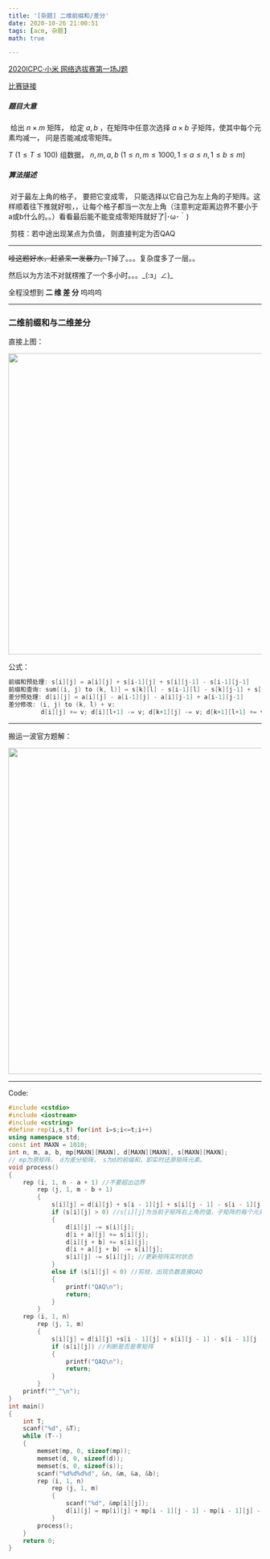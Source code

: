 ```yaml
---
title: '[杂题] 二维前缀和/差分'
date: 2020-10-26 21:00:51
tags: [acm, 杂题]
math: true

---
```


[2020ICPC·小米 网络选拔赛第一场J题](https://ac.nowcoder.com/acm/contest/7501/J)

[比赛链接](https://ac.nowcoder.com/acm/contest/7501  )

##### 题目大意

​	给出 $n \times m$ 矩阵， 给定 $a, b$ ，在矩阵中任意次选择 $a \times b$ 子矩阵，使其中每个元素均减一， 问是否能减成零矩阵。

$T\ (1\le T \le 100)$ 组数据，  $n,m,a,b\ (1\le n,m \le 1000, 1\le a\le n, 1\le b\le m)$

##### 算法描述

​	对于最左上角的格子， 要把它变成零， 只能选择以它自己为左上角的子矩阵。这样顺着往下推就好啦，，让每个格子都当一次左上角（注意判定距离边界不要小于a或b什么的。。）看看最后能不能变成零矩阵就好了|･ω･｀)

​	剪枝：若中途出现某点为负值， 则直接判定为否QAQ

----

~~哇这题好水，赶紧来一发暴力。~~T掉了。。。复杂度多了一层。。

然后以为方法不对就楞推了一个多小时。。。\_(:з」∠)\_

全程没想到 **二 维 差 分** 呜呜呜

----

### 二维前缀和与二维差分

直接上图：

<img src = "https://s1.ax1x.com/2020/10/26/BKRh6O.png" width = "600px">

公式：

```cpp
前缀和预处理: s[i][j] = a[i][j] + s[i-1][j] + s[i][j-1] - s[i-1][j-1] 
前缀和查询: sum[(i, j) to (k, l)] = s[k][l] - s[i-1][l] - s[k][j-1] + s[i-1][j-1] 
差分预处理: d[i][j] = a[i][j] - a[i-1][j] - a[i][j-1] + a[i-1][j-1] 
差分修改: (i, j) to (k, l) + v:
		 d[i][j] += v; d[i][l+1] -= v; d[k+1][j] -= v; d[k+1][l+1] += v;
```

----

搬运一波官方题解：

<img src = "https://s1.ax1x.com/2020/10/26/BKfyJ1.png" width = "650px">

----

Code:

```cpp
#include <cstdio>
#include <iostream>
#include <cstring>
#define rep(i,s,t) for(int i=s;i<=t;i++)
using namespace std;
const int MAXN = 1010;
int n, m, a, b, mp[MAXN][MAXN], d[MAXN][MAXN], s[MAXN][MAXN];
// mp为原矩阵， d为差分矩阵， s为d的前缀和，即实时还原矩阵元素。
void process()
{
    rep (i, 1, n - a + 1) //不要超出边界
        rep (j, 1, m - b + 1)
        {
            s[i][j] = d[i][j] + s[i - 1][j] + s[i][j - 1] - s[i - 1][j - 1];
            if (s[i][j] > 0) //s[i][j]为当前子矩阵右上角的值，子矩阵的每个元素都要减去它。
            {
                d[i][j] -= s[i][j];
                d[i + a][j] += s[i][j];
                d[i][j + b] += s[i][j];
                d[i + a][j + b] -= s[i][j];
                s[i][j] -= s[i][j]; //更新矩阵实时状态
            }
            else if (s[i][j] < 0) //剪枝，出现负数直接QAQ
            {
                printf("QAQ\n");
                return;
            }
        }
    rep (i, 1, n)
        rep (j, 1, m)
        {
            s[i][j] = d[i][j] +s[i - 1][j] + s[i][j - 1] - s[i - 1][j - 1];
            if (s[i][j]) //判断是否是零矩阵
            {
                printf("QAQ\n");
                return;
            }
        }
    printf("^_^\n");
}
int main()
{
    int T;
    scanf("%d", &T);
    while (T--)
    {
        memset(mp, 0, sizeof(mp));
        memset(d, 0, sizeof(d));
        memset(s, 0, sizeof(s));
        scanf("%d%d%d%d", &n, &m, &a, &b);
        rep (i, 1, n)
            rep (j, 1, m)
            {
                scanf("%d", &mp[i][j]);
                d[i][j] = mp[i][j] + mp[i - 1][j - 1] - mp[i - 1][j] - mp[i][j - 1];
            }
        process();
    }
    return 0;
}
```
